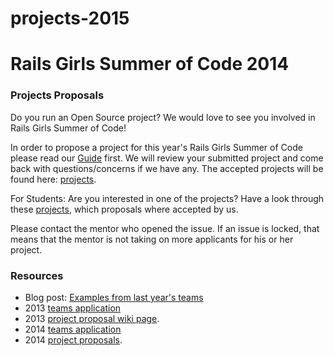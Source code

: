 # projects-2015
# Rails Girls Summer of Code 2014
### Projects Proposals

Do you run an Open Source project? We would love to see you involved in Rails
Girls Summer of Code!

In order to propose a project for this year's Rails Girls Summer of Code please read our [Guide](LINK) first. We will review your submitted project and come back with questions/concerns if we have any. The accepted projects will be found here: [projects](https://github.com/rails-girls-summer-of-code/projects-2015/issues?q=is%3Aopen+is%3Aissue+label%3Aaccepted).


For Students: Are you interested in one of the projects? Have a look through these [projects](https://github.com/rails-girls-summer-of-code/projects-2015/issues?q=is%3Aopen+is%3Aissue+label%3Aaccepted), which proposals where accepted by us.


Please contact the mentor who opened the issue. If an issue is locked, that means that the mentor is not taking on more applicants for his or her project. 



### Resources

* Blog post: [Examples from last year's teams](http://railsgirlssummerofcode.org/blog/where-to-start)
* 2013 [teams application](http://2013.teams.railsgirlssummerofcode.org/teams)
* 2013 [project proposal wiki page](https://github.com/rails-girls-summer-of-code/summer-of-code/wiki/Project-ideas). 
* 2014 [teams application](http://2014.teams.railsgirlssummerofcode.org/teams)
* 2014 [project proposals](https://github.com/rails-girls-summer-of-code/projects/). 
